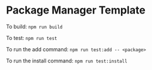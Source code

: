 # Package Manager Template

To build: `npm run build`

To test: `npm run test`

To run the add command: `npm run test:add -- <package>`

To run the install command: `npm run test:install`
